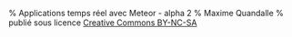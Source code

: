 % Applications temps réel avec Meteor - alpha 2
% Maxime Quandalle
% publié sous licence [Creative Commons BY-NC-SA](https://creativecommons.org/licenses/by-nc-sa/3.0/deed.fr)
